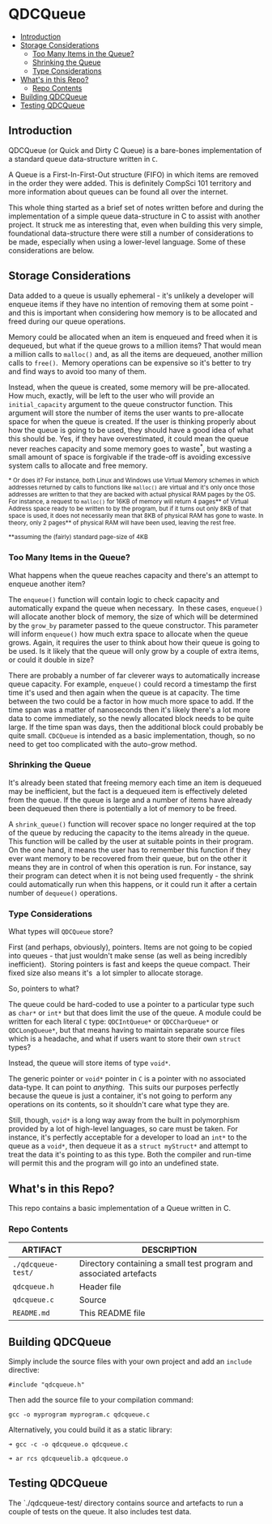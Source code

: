 # QDCQueue

- [Introduction](#introduction)
- [Storage Considerations](#storage-considerations)
  - [Too Many Items in the Queue?](#too-many-items-in-the-queue)
  - [Shrinking the Queue](#shrinking-the-queue)
  - [Type Considerations](#type-considerations)
- [What's in this Repo?](#whats-in-this-repo)
  - [Repo Contents](#repo-contents)
- [Building QDCQueue](#building-qdcqueue)
- [Testing QDCQueue](#testing-qdcqueue)


## Introduction

QDCQueue (or Quick and Dirty C Queue) is a bare-bones implementation of a standard queue data-structure written in `C`.

A Queue is a First-In-First-Out structure (FIFO) in which items are removed in the order they were added. This is definitely CompSci 101 territory and more information about queues can be found all over the internet.

This whole thing started as a brief set of notes written before and during the implementation of a simple queue data-structure in C to assist with another project. It struck me as interesting that, even when building this very simple, foundational data-structure there were still a number of considerations to be made, especially when using a lower-level language. Some of these considerations are below.

## Storage Considerations

Data added to a queue is usually ephemeral - it's unlikely a developer will enqueue items if they have no intention of removing them at some point - and this is important when considering how memory is to be allocated and freed during our queue operations.

Memory could be allocated when an item is enqueued and freed when it is dequeued, but what if the queue grows to a million items? That would mean a million calls to `malloc()` and, as all the items are dequeued, another million calls to `free()`.  Memory operations can be expensive so it's better to try and find ways to avoid too many of them.

Instead, when the queue is created, some memory will be pre-allocated. How much, exactly, will be left to the user who will provide an `initial_capacity` argument to the queue constructor function. This argument will store the number of items the user wants to pre-allocate space for when the queue is created. If the user is thinking properly about how the queue is going to be used, they should have a good idea of what this should be. Yes, if they have overestimated, it could mean the queue never reaches capacity and some memory goes to waste<sup>*</sup>, but wasting a small amount of space is forgivable if the trade-off is avoiding excessive system calls to allocate and free memory.

<sup>* Or does it? For instance, both Linux and Windows use Virtual Memory schemes in which addresses returned by calls to functions like `malloc()` are virtual and it's only once those addresses are written to that they are backed with actual physical RAM pages by the OS. For instance, a request to `malloc()` for 16KB of memory will return 4 pages** of Virtual Address space ready to be written to by the program, but if it turns out only 8KB of that space is used, it does not necessarily mean that 8KB of physical RAM has gone to waste. In theory, only 2 pages** of physical RAM will have been used, leaving the rest free.</sup>

<sup>**assuming the (fairly) standard page-size of 4KB</sup>

### Too Many Items in the Queue?

What happens when the queue reaches capacity and there's an attempt to enqueue another item? 

The `enqueue()` function will contain logic to check capacity and automatically expand the queue when necessary.  In these cases, `enqueue()` will allocate another block of memory, the size of which will be determined by the `grow_by` parameter passed to the queue constructor. This parameter will inform `enqueue()` how much extra space to allocate when the queue grows. Again, it requires the user to think about how their queue is going to be used. Is it likely that the queue will only grow by a couple of extra items, or could it double in size? 

There are probably a number of far cleverer ways to automatically increase queue capacity. For example, `enqueue()` could record a timestamp the first time it's used and then again when the queue is at capacity. The time between the two could be a factor in how much more space to add. If the time span was a matter of nanoseconds then it's likely there's a lot more data to come immediately, so the newly allocated block needs to be quite large. If the time span was days, then the additional block could probably be quite small. `CDCQueue` is intended as a basic implementation, though, so no need to get too complicated with the auto-grow method.

### Shrinking the Queue

It's already been stated that freeing memory each time an item is dequeued may be inefficient, but the fact is a dequeued item is effectively deleted from the queue. If the queue is large and a number of items have already been dequeued then there is potentially a lot of memory to be freed.

A `shrink_queue()` function will recover space no longer required at the top of the queue by reducing the capacity to the items already in the queue. This function will be called by the user at suitable points in their program. On the one hand, it means the user has to remember this function if they ever want memory to be recovered from their queue, but on the other it means they are in control of when this operation is run. For instance, say their program can detect when it is not being used frequently - the shrink could automatically run when this happens, or it could run it after a certain number of `dequeue()` operations.

### Type Considerations

What types will `QDCQueue` store?

First (and perhaps, obviously), pointers. Items are not going to be copied into queues - that just wouldn't make sense (as well as being incredibly inefficient).  Storing pointers is fast and keeps the queue compact. Their fixed size also means it's  a lot simpler to allocate storage. 

So, pointers to what?

The queue could be hard-coded to use a pointer to a particular type such as `char*` or `int*` but that does limit the use of the queue. A module could be written for each literal `C` type: `QDCIntQueue*` or `QDCCharQueue*` or `QDCLongQueue*`, but that means having to maintain separate source files which is a headache, and what if users want to store their own `struct` types?

Instead, the queue will store items of type `void*`.

The generic pointer or `void*` pointer in `C` is a pointer with no associated data-type. It can point to *anything*.  This suits our purposes perfectly because the queue is just a container, it's not going to perform any operations on its contents, so it shouldn't care what type they are.

Still, though, `void*` is a long way away from the built in polymorphism provided by a lot of high-level languages, so care must be taken. For instance, it's perfectly acceptable for a developer to load an `int*` to the queue as a `void*`, then dequeue it as a `struct myStruct*` and attempt to treat the data it's pointing to as this type. Both the compiler and run-time will permit this and the program will go into an undefined state.

## What's in this Repo?

This repo contains a basic implementation of a Queue written in C.

### Repo Contents

| ARTIFACT  | DESCRIPTION  |
|---|---|
| `./qdcqueue-test/` | Directory containing a small test program and associated artefacts    |
| `qdcqueue.h`  | Header file   |
| `qdcqueue.c`  | Source  |
| `README.md`  | This README file  |

## Building QDCQueue

Simply include the source files with your own project and add an `include` directive:

`#include "qdcqueue.h"`

Then add the source file to your compilation command:

`gcc -o myprogram myprogram.c qdcqueue.c`

Alternatively, you could build it as a static library:

`➜ gcc -c -o qdcqueue.o qdcqueue.c`

`➜ ar rcs qdcqueuelib.a qdcqueue.o`


## Testing QDCQueue

The `./qdcqueue-test/ directory contains source and artefacts to run a couple of tests on the queue. It also includes test data.